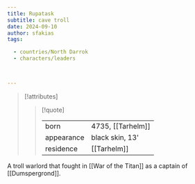 ```yaml
---
title: Rupatask
subtitle: cave troll
date: 2024-09-10
author: sfakias
tags:

  - countries/North Darrok
  - characters/leaders



---
```

> [!attributes]
> 
> > [!quote]
> >
> > | | |
> > | --- | --- |
> > | born | 4735, [[Tarhelm]] |
> > | appearance | black skin, 13' |
> > | residence | [[Tarhelm]] |

A troll warlord that fought in [[War of the Titan]] as a captain of [[Dumspergrond]].